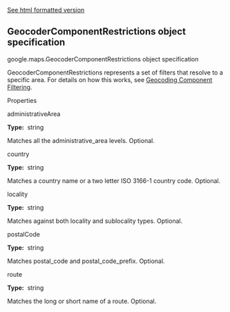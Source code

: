 [See html formatted version](https://huasofoundries.github.io/google-maps-documentation/GeocoderComponentRestrictions.html)


GeocoderComponentRestrictions object specification
--------------------------------------------------

google.maps.GeocoderComponentRestrictions object specification

GeocoderComponentRestrictions represents a set of filters that resolve to a specific area. For details on how this works, see [Geocoding Component Filtering](https://developers.google.com/maps/documentation/javascript/geocoding#ComponentFiltering).

Properties

administrativeArea

**Type:**  string

Matches all the administrative\_area levels. Optional.

country

**Type:**  string

Matches a country name or a two letter ISO 3166-1 country code. Optional.

locality

**Type:**  string

Matches against both locality and sublocality types. Optional.

postalCode

**Type:**  string

Matches postal\_code and postal\_code\_prefix. Optional.

route

**Type:**  string

Matches the long or short name of a route. Optional.